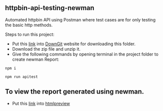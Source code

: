 ## httpbin-api-testing-newman
 
 Automated httpbin API using Postman where test cases are for only testing the basic http methods.
 
 Steps to run this project:
 - Put this [link](https://github.com/md-mostafa/Postman_Newman/tree/main/TestApiAutomation) into [DownGit](https://minhaskamal.github.io/DownGit/#/home?url=https:%2F%2Fgithub.com%2Fmd-mostafa%2FPostman_Newman%2Ftree%2Fmain%2FTestApiAutomation) website for downloading this folder.
 - Download the zip file and unzip it.
 - Give the following commands by opening terminal in the project folder to create newman Report:
 ```
 npm i
 ```
 ```
 npm run apitest
```




## To view the report generated using newman.
- Put this [link](https://github.com/md-mostafa/Postman_Newman/blob/main/TestApiAutomation/report/api_report.html) into [htmlpreview](https://htmlpreview.github.io/)
